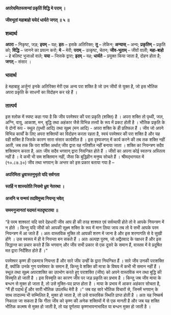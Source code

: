 #### अपरेयमितस्त्वन्यां प्रकृतिं विद्धि मे पराम् ।
#### जीवभूतां महाबाहो ययेदं धार्यते जगत् ॥ ५ ॥

### शब्दार्थ

**अपरा** – निकृष्ट, जड़; **इयम्** – यह; **इतः** – इसके अतिरिक्त; **तु** – लेकिन; **अन्यास्** – अन्य; **प्रकृतिम्** – प्रकृति को; **विद्धि** – जानने का प्रयत्न करो; **मे** – मेरी; **पराम्** – उत्कृष्ट, चेतन; **जीव-भूताम्** – जीवों वाली; **महा-बाहो** – हे बलिष्ट भुजाओं वाले; **यया** – जिसके द्वारा; **इदम्** – यह; **धार्यते** – प्रयुक्त किया जाता है, दोहन होता है; **जगत्** – संसार ।

### भावार्थ

हे महाबाहु अर्जुन! इनके अतिरिक्त मेरी एक अन्य परा शक्ति है जो उन जीवों से युक्त है, जो इस भौतिक अपरा प्रकृति के साधनों का विदोहन कर रहे हैं ।

### तात्पर्य

इस श्लोक में स्पष्ट कहा गया है कि जीव परमेश्वर की परा प्रकृति (शक्ति) है । अपरा शक्ति तो पृथ्वी, जल, अग्नि, वायु, आकाश, मन, बुद्धि तथा अहंकार जैसे विभिन्न तत्त्वों के रूप में प्रकट होती है । भौतिक प्रकृति के ये दोनों रूप - स्थूल (पृथ्वी आदि) तथा सूक्ष्म (मन आदि) - अपरा शक्ति के ही प्रतिफल हैं । जीव जो अपने विभिन्न कार्यों के लिए अपरा शक्तियों का विदोहन करता रहता है, स्वयं परमेश्वर की परा शक्ति है और यह वही शक्ति है जिसके कारण सारा संसार कार्यशील है । इस दृश्यजगत् में कार्य करने की तब तक शक्ति नहीं आती, जब तक कि परा शक्ति अर्थात् जीव द्वारा यह गतिशील नहीं बनाया जाता । शक्ति का नियन्त्रण सदैव शक्तिमान करता है, अतः जीव सदैव भगवान् द्वारा नियन्त्रित होते हैं । जीवों का अपना कोई स्वतन्त्र अस्तित्व नहीं है । वे कभी भी सम शक्तिमान नहीं, जैसा कि बुद्धिहीन मनुष्य सोचते हैं । श्रीमद्भागवत में (१०.८७.३०) जीव तथा भगवान् के अन्तर को इस प्रकार बताया गया है –

#### अपरिमिता ध्रुवास्तनुभृतो यदि सर्वगता
#### स्तर्हि न शास्यतेति नियमो ध्रुव नेतरथा ।
#### अजनि च यन्मयं तदविमुच्य नियन्तृ भवेत्
#### सममनुजानतां यदमतं मतदृष्टतया ॥

“हे परम शाश्वत! यदि सारे देहधारी जीव आप ही की तरह शाश्वत एवं सर्वव्यापी होते तो वे आपके नियन्त्रण में न होते । किन्तु यदि जीवों को आपकी सूक्ष्म शक्ति के रूप में मान लिया जाय तब तो वे सभी आपके परम नियन्त्रण में आ जाते हैं । अतः वास्तविक मुक्ति तो आपकी शरण में जाना है और इस शरणागति से वे सुखी होंगे । उस स्वरूप में ही वे नियन्ता बन सकते हैं । अतः अल्पज्ञ पुरुष, जो अद्वैतवाद के पक्षधर हैं और इस सिद्धान्त का प्रचार करते हैं कि भगवान् और जीव सभी प्रकार से एक दूसरे के समान हैं, वास्तव में वे प्रदूषित मत द्वारा निर्देशित होते हैं ।”

परमेश्वर कृष्ण ही एकमात्र नियन्ता हैं और सारे जीव उन्हीं के द्वारा नियन्त्रित हैं । सारे जीव उनकी पराशक्ति हैं, क्योंकि उनके गुण परमेश्वर के समान हैं, किन्तु वे शक्ति की मात्रा के विषय में कभी भी समान नहीं हैं । स्थूल तथा सूक्ष्म अपराशक्ति का उपभोग करते हुए पराशक्ति (जीव) को अपने वास्तविक मन तथा बुद्धि की विस्मृति हो जाती है । इस विस्मृति का कारण जीव पर जड़ प्रकृति का प्रभाव है । किन्तु जब जीव माया के बन्धन से मुक्त हो जाता है, तो उसे मुक्ति-पद प्राप्त होता है । माया के प्रभाव में आकर अहंकार सोचता है, “मैं ही पदार्थ हूँ और सारी भौतिक उपलब्धि मेरी है ।” जब वह सारे भौतिक विचारों से, जिनमें भगवान् के साथ तादात्म्य भी सम्मिलित है, मुक्त हो जाता है, तो उसे वास्तविक स्थिति प्राप्त होती है । अतः यह निष्कर्ष निकाला जा सकता है कि गीता जीव को कृष्ण की अनेक शक्तियों में से एक मानती है और जब यह शक्ति भौतिक कल्मष से मुक्त हो जाती है, तो यह पूर्णतया कृष्णभावनाभावित या बन्धन मुक्त हो जाती है ।